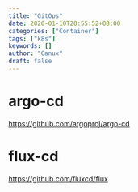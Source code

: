 ```yaml
---
title: "GitOps"
date: 2020-01-10T20:55:52+08:00
categories: ["Container"]
tags: ["k8s"]
keywords: []
author: "Canux"
draft: false
---
```


# argo-cd

<https://github.com/argoproj/argo-cd>


# flux-cd

<https://github.com/fluxcd/flux>